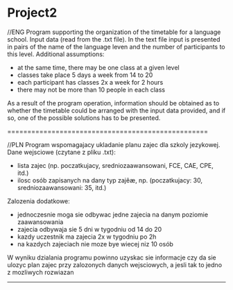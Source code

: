 # Project2
//ENG
Program supporting the organization of the timetable for a language school. Input data (read from the .txt file). In the text file input is presented in pairs of the name of the language leven and the number of participants to this level.
Additional assumptions:
- at the same time, there may be one class at a given level
- classes take place 5 days a week from 14 to 20
- each participant has classes 2x a week for 2 hours
- there may not be more than 10 people in each class

As a result of the program operation, information should be obtained as to whether the timetable could be arranged with the input data provided,
and if so, one of the possible solutions has to be presented.






==================================================

//PLN
Program wspomagajacy ukladanie planu zajec dla szkoly jezykowej. 
Dane wejsciowe (czytane z pliku .txt):
- lista zajec (np. poczatkujacy, sredniozaawansowani, FCE, CAE, CPE, itd.)
- ilosc osób zapisanych na dany typ zajêæ, np. (poczatkujacy: 30, sredniozaawansowani: 35, itd.)

Zalozenia dodatkowe:
- jednoczesnie moga sie odbywac jedne zajecia na danym poziomie zaawansowania 
- zajecia odbywaja sie 5 dni w tygodniu od 14 do 20
- kazdy uczestnik ma zajecia 2x w tygodniu po 2h
- na kazdych zajeciach nie moze bye wiecej niz 10 osób

W wyniku dzialania programu powinno uzyskac sie informacje czy da sie ulozyc plan zajec przy zalozonych danych wejsciowych, 
a jesli tak to jedno z mozliwych rozwiazan

-------
